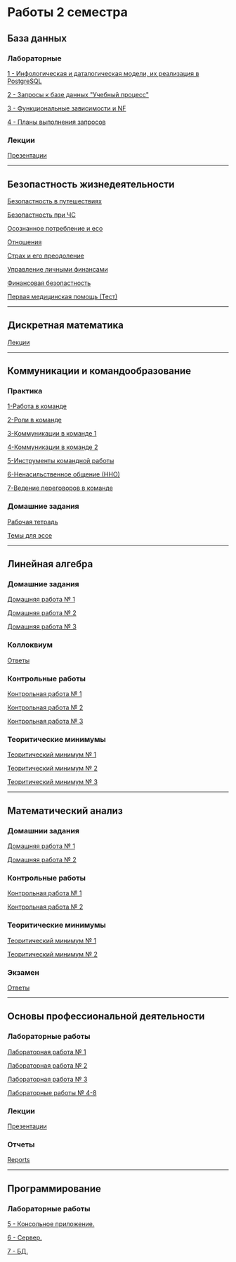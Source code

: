 # Работы 2 семестра

## База данных
### Лабораторные
[1 - Инфологическая и даталогическая модели, их реализация в PostgreSQL](https://github.com/karillisa/Databases/tree/main/Laboratory%20work%201)

[2 - Запросы к базе данных "Учебный процесс"](https://github.com/karillisa/Databases/tree/main/Laboratory%20work%202)

[3 - Функциональные зависимости и NF](https://github.com/karillisa/Databases/tree/main/Laboratory%20work%203)

[4 - Планы выполнения запросов](https://github.com/karillisa/Databases/tree/main/Laboratory%20work%204)

### Лекции
[Презентации](https://github.com/karillisa/ITMO/tree/main/Semester-2/Databases/lectures)

---

## Безопастность жизнедеятельности
[Безопастность в путешествиях](https://github.com/karillisa/ITMO/tree/main/Semester-2/Life%20safety/Безопастность%20в%20путешествиях)

[Безопастность при ЧС](https://github.com/karillisa/ITMO/tree/main/Semester-2/Life%20safety/Безопастность%20при%20ЧС)

[Осознанное потребление и eco](https://github.com/karillisa/ITMO/tree/main/Semester-2/Life%20safety/Осознанное%20потребление%20и%20eco-friendly%20lifestyle)

[Отношения](https://github.com/karillisa/ITMO/tree/main/Semester-2/Life%20safety/Отношения)

[Страх и его преодоление](https://github.com/karillisa/ITMO/tree/main/Semester-2/Life%20safety/Страх%20и%20его%20преодоление)

[Управление личными финансами](https://github.com/karillisa/ITMO/tree/main/Semester-2/Life%20safety/Управление%20личными%20финансами)

[Финансовая безопастность](https://github.com/karillisa/ITMO/tree/main/Semester-2/Life%20safety/Финансовая%20безопастность)

[Первая медицинская помощь (Тест)](https://github.com/karillisa/ITMO/blob/main/Semester-2/Life%20safety/Первая%20медицинская%20помощь%20(Тест).docx)

---

## Дискретная математика
[Лекции](https://github.com/karillisa/ITMO/tree/main/Semester-2/Discrete%20mathematics)

---

## Коммуникации и командообразование
### Практика
[1-Работа в команде](https://github.com/karillisa/ITMO/blob/main/Semester-2/Communication%20and%20team%20building/1%20КиК%20Работа%20в%20команде.pdf)

[2-Роли в команде](https://github.com/karillisa/ITMO/blob/main/Semester-2/Communication%20and%20team%20building/2%20КиК%20Роли%20в%20команде.pdf)

[3-Коммуникации в команде 1](https://github.com/karillisa/ITMO/blob/main/Semester-2/Communication%20and%20team%20building/3%20КиК%20Коммуникации%201.pdf)

[4-Коммуникации в команде 2](https://github.com/karillisa/ITMO/blob/main/Semester-2/Communication%20and%20team%20building/4%20КиК%20Коммуникация%202.pdf)

[5-Инструменты командной работы](https://github.com/karillisa/ITMO/blob/main/Semester-2/Communication%20and%20team%20building/5%20КиК%20Инструменты.pdf)

[6-Ненасильственное общение (ННО)](https://github.com/karillisa/ITMO/blob/main/Semester-2/Communication%20and%20team%20building/6%20КиК%20ННО.pdf)

[7-Ведение переговоров в команде](https://github.com/karillisa/ITMO/blob/main/Semester-2/Communication%20and%20team%20building/7%20КиК%20Практика.pdf)

### Домашние задания
[Рабочая тетрадь](https://github.com/karillisa/ITMO/blob/main/Semester-2/Communication%20and%20team%20building/Рабочая%20тетрадь.pdf)

[Темы для эссе](https://github.com/karillisa/ITMO/blob/main/Semester-2/Communication%20and%20team%20building/Темы%20для%20эссе.pdf)

---

## Линейная алгебра
### Домашние задания
[Домашняя работа № 1](https://github.com/karillisa/ITMO/blob/main/Semester-2/Linear%20algebra/Домашняя%20работа%20№%201%20(Операторы).pdf)

[Домашняя работа № 2](https://github.com/karillisa/ITMO/blob/main/Semester-2/Linear%20algebra/Домашняя%20работа%20№%202%20(Евклидовы%20пространства).pdf)

[Домашняя работа № 3](https://github.com/karillisa/ITMO/blob/main/Semester-2/Linear%20algebra/Домашняя%20работа%20№%203%20(Тензоры%20и%20ПЛФ).pdf)

### Коллоквиум
[Ответы](https://github.com/karillisa/ITMO/blob/main/Semester-2/Linear%20algebra/Коллоквиум.docx)

### Контрольные работы 
[Контрольная работа № 1](https://github.com/karillisa/ITMO/blob/main/Semester-2/Linear%20algebra/Контрольная%20работа%20№1%20(линейные%20операторы).pdf)

[Контрольная работа № 2](https://github.com/karillisa/ITMO/blob/main/Semester-2/Linear%20algebra/Контрольная%20работа%20№2%20(евклидовы%20пространства).pdf)

[Контрольная работа № 3](https://github.com/karillisa/ITMO/blob/main/Semester-2/Linear%20algebra/Контрольная%20работа%20№3%20(тензоры).pdf)

### Теоритические минимумы
[Теоритический минимум № 1](https://github.com/karillisa/ITMO/blob/main/Semester-2/Linear%20algebra/Теоритический%20минимум%201%20ответы.docx)

[Теоритический минимум № 2](https://github.com/karillisa/ITMO/blob/main/Semester-2/Linear%20algebra/Теоритический%20минимум%202%20ответы.pdf)

[Теоритический минимум № 3](https://github.com/karillisa/ITMO/blob/main/Semester-2/Linear%20algebra/Теоритический%20минимум%203%20ответы.pdf)

---


## Математический анализ
### Домашнии задания
[Домашняя работа № 1](https://github.com/karillisa/ITMO/blob/main/Semester-2/Mathematical%20analysis/Домашняя%20работа%20№1%20(интегралы%20часть%201).pdf)

[Домашняя работа № 2](https://github.com/karillisa/ITMO/blob/main/Semester-2/Mathematical%20analysis/Домашняя%20работа%20№2%20(интегралы%20часть%202).pdf)

### Контрольные работы
[Контрольная работа № 1](https://github.com/karillisa/ITMO/blob/main/Semester-2/Mathematical%20analysis/Контрольная%20работа%20№1%20(интегралы).pdf)

[Контрольная работа № 2](https://github.com/karillisa/ITMO/blob/main/Semester-2/Mathematical%20analysis/Контрольная%20работа%20№2%20(ряды%20и%20что-то%20там).pdf)

### Теоритические минимумы
[Теоритический минимум № 1](https://github.com/karillisa/ITMO/blob/main/Semester-2/Mathematical%20analysis/Теоритический%20минимум%201%20ответы.docx)

[Теоритический минимум № 2](https://github.com/karillisa/ITMO/blob/main/Semester-2/Mathematical%20analysis/Теоритический%20минимум%202%20ответы.docx)

### Экзамен
[Ответы](https://github.com/karillisa/ITMO/blob/main/Semester-2/Mathematical%20analysis/Экзамен.pdf)

---

## Основы профессиональной деятельности
### Лабораторные работы
[Лабораторная работа № 1](https://github.com/karillisa/ITMO/tree/main/Semester-2/OPD/Laboratory%20work%201)

[Лабораторная работа № 2](https://github.com/karillisa/ITMO/tree/main/Semester-2/OPD/Laboratory%20work%202)

[Лабораторная работа № 3](https://github.com/karillisa/ITMO/tree/main/Semester-2/OPD/Laboratory%20work%203)

[Лабораторные работы № 4-8](https://github.com/karillisa/ITMO/tree/main/Semester-2/OPD/Laboratory%20work%204)

### Лекции
[Презентации](https://github.com/karillisa/ITMO/tree/main/Semester-2/OPD/lectures)

### Отчеты
[Reports](https://github.com/karillisa/ITMO/tree/main/Semester-2/OPD/reports)

---

## Программирование
### Лабораторные работы
[5 - Консольное приложение.](https://github.com/karillisa/Programming/tree/master/Semester-2/Laboratory-work-5)

[6 - Сервер.](https://github.com/karillisa/Programming/tree/master/Semester-2/Laboratory-work-6)

[7 - БД.](https://github.com/karillisa/Programming/tree/master/Semester-2/Laboratory-work-7)

